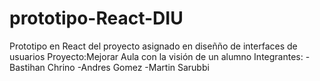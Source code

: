 # prototipo-React-DIU
Prototipo en React del proyecto asignado en diseñño de interfaces de usuarios
Proyecto:Mejorar Aula con la visión de un alumno
Integrantes:
-Bastihan Chrino
-Andres Gomez
-Martin Sarubbi
